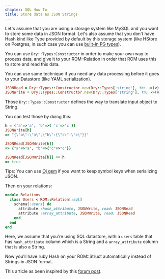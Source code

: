 ```yaml
---
chapter: SQL How To
title: Store data as JSON Strings
---
```


Let's assume that you are using a storage system like MySQL and you want to store some data in JSON format. Let's also
assume that you don't have Hash kind like Type provided by default by this storage system (like HStore on Postgres,
in such case you can use [built-in PG types](https://rom-rb.org/4.0/learn/sql/schemas/#postgresql-types)).

You can use `Dry::Types:Constructor` in order to make your own way to process data, and give it to your ROM::Relation 
in order that ROM uses this to store and read this data.

You can use same technique if you need any data processing before it goes to your Datastore (like YAML serialization).

```ruby
JSONRead = Dry::Types::Constructor.new(Dry::Types['string'], fn: ->(v) { JSON.parse(v) })
JSONWrite = Dry::Types::Constructor.new(Dry::Types['string'], fn: ->(v) { JSON.dump(v) })
```
Those `Dry::Types::Constructor` defines the way to translate input object to String.

You can test those by doing this:
```ruby
h = {'a'=>'a', 'b'=>{ 'c'=>'c'}}
JSONWrite[h]
=> "{\"a\":\"a\",\"b\":{\"c\":\"c\"}}"

JSONRead[JSONWrite[h]]
=> {"a"=>"a", "b"=>{"c"=>"c"}}

JSONRead[JSONWrite[h]] == h
=> true
```
Tips: You can use [Oj gem](https://github.com/ohler55/oj) if you want to keep symbol keys when serializing JSON.

Then on your relations:
```ruby
module Relations
  class Users < ROM::Relation[:sql]
    schema(:users) do
      attribute :hash_attribute, JSONWrite, read: JSONRead
      attribute :array_attribute, JSONWrite, read: JSONRead
    end
  end
end
```
Here, we assume that you're using SQL datastore, with a `users` table that has `hash_attribute` column which is a String
and a `array_attribute` column that is also a String.

Now you'll have ruby Hash on your ROM::Struct automatically instead of Strings in JSON format.

This article as been inspired by this [forum post](https://discourse.rom-rb.org/t/methods-of-storing-arrays-in-mysql/305).
